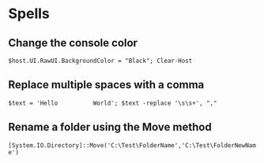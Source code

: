 # Spells

## Change the console color

`$host.UI.RawUI.BackgroundColor = "Black"; Clear-Host`

## Replace multiple spaces with a comma

`$text = 'Hello          World'; $text -replace '\s\s+', ","`

## Rename a folder using the Move method
`[System.IO.Directory]::Move('C:\Test\FolderName','C:\Test\FolderNewName')`